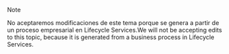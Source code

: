 > [!NOTE]
> <span data-ttu-id="71faf-101">No aceptaremos modificaciones de este tema porque se genera a partir de un proceso empresarial en Lifecycle Services.</span><span class="sxs-lookup"><span data-stu-id="71faf-101">We will not be accepting edits to this topic, because it is generated from a business process in Lifecycle Services.</span></span>